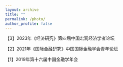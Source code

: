 ```yaml
---
layout: archive
title: ""
permalink: /photo/
author_profile: false
---
```


【3】2023年《经济研究》第四届中国宏观经济学者论坛

【2】2021年《国际金融研究》中国国际金融学会青年论坛

【1】2019年第十六届中国金融学年会


